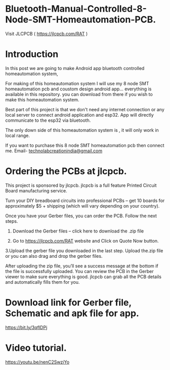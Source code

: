 # Bluetooth-Manual-Controlled-8-Node-SMT-Homeautomation-PCB.
Visit JLCPCB ( https://jlcpcb.com/RAT )
# Introduction
In this post we are going to make Android app bluetooth controlled homeautomation system,

For making of this homeautomation system I will use my 8 node SMT homeautomation pcb and coustom design android app... everything is available in this repository.
you can download from there if you wish to make this homeautomation system.

Best part of this project is that we don't need any internet connection or any local server to connect android application and esp32. 
App will directly communicate to the esp32 via bluetooth.

The only down side of this homeautomation system is , it will only work in local range.

If you want to purchase this 8 node SMT homeautomation pcb then connect me.
Email- technolabcreationindia@gmail.com


# Ordering the PCBs at jlcpcb.
This project is sponsored by jlcpcb. jlcpcb is a full feature Printed Circuit Board manufacturing service.

Turn your DIY breadboard circuits into professional PCBs – get 10 boards for approximately $5 + shipping (which will vary depending on your country).

Once you have your Gerber files, you can order the PCB. Follow the next steps.

1. Download the Gerber files – click here to download the .zip file

2. Go to https://jlcpcb.com/RAT website and Click on Quote Now button. 

3.Upload the gerber file you downloaded in the last step. Upload the.zip file or you can also drag and drop the gerber files. 

After uploading the zip file, you’ll see a success message at the bottom if   the file is successfully uploaded. You can review the PCB in the Gerber viewer to make sure everything is good.
jlcpcb can grab all the PCB details and automatically fills them for you.

# Download link for Gerber file, Schematic and apk file for app.
https://bit.ly/3qfIDPj
# Video tutorial.
https://youtu.be/nenC2SwziYo
 

